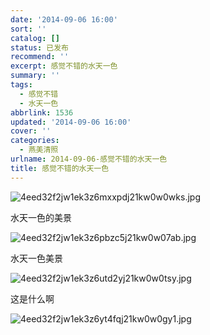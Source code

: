 ```yaml
---
date: '2014-09-06 16:00'
sort: ''
catalog: []
status: 已发布
recommend: ''
excerpt: 感觉不错的水天一色
summary: ''
tags:
  - 感觉不错
  - 水天一色
abbrlink: 1536
updated: '2014-09-06 16:00'
cover: ''
categories:
  - 燕美清照
urlname: 2014-09-06-感觉不错的水天一色
title: 感觉不错的水天一色
---
```


![4eed32f2jw1ek3z6mxxpdj21kw0w0wks.jpg](https://image.bmqy.net/upload/4eed32f2jw1ek3z6mxxpdj21kw0w0wks.jpg)


水天一色的美景


![4eed32f2jw1ek3z6pbzc5j21kw0w07ab.jpg](https://image.bmqy.net/upload/4eed32f2jw1ek3z6pbzc5j21kw0w07ab.jpg)


水天一色美景


![4eed32f2jw1ek3z6utd2yj21kw0w0tsy.jpg](https://image.bmqy.net/upload/4eed32f2jw1ek3z6utd2yj21kw0w0tsy.jpg)


这是什么啊


![4eed32f2jw1ek3z6yt4fqj21kw0w0gy1.jpg](https://image.bmqy.net/upload/4eed32f2jw1ek3z6yt4fqj21kw0w0gy1.jpg)

